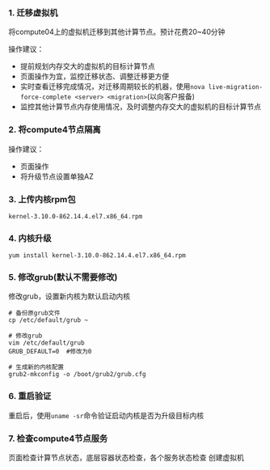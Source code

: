 ### 1. 迁移虚拟机
将compute04上的虚拟机迁移到其他计算节点。预计花费20~40分钟

操作建议：
- 提前规划内存交大的虚拟机的目标计算节点
- 页面操作为宜，监控迁移状态、调整迁移更方便
- 实时查看迁移完成情况，对迁移周期较长的机器，使用`nova live-migration-force-complete <server> <migration>`(以向客户报备)
- 监控其他计算节点内存使用情况，及时调整内存交大的虚拟机的目标计算节点
### 2. 将compute4节点隔离
操作建议：
- 页面操作
- 将升级节点设置单独AZ
### 3. 上传内核rpm包
`kernel-3.10.0-862.14.4.el7.x86_64.rpm`
### 4. 内核升级
`yum install kernel-3.10.0-862.14.4.el7.x86_64.rpm`
### 5. 修改grub(默认不需要修改)
修改grub，设置新内核为默认启动内核
```
# 备份原grub文件
cp /etc/default/grub ~

# 修改grub
vim /etc/default/grub
GRUB_DEFAULT=0  #修改为0

# 生成新的内核配置
grub2-mkconfig -o /boot/grub2/grub.cfg
```
### 6. 重启验证
重启后，使用`uname -sr`命令验证启动内核是否为升级目标内核
### 7. 检查compute4节点服务
页面检查计算节点状态，底层容器状态检查，各个服务状态检查
创建虚拟机
